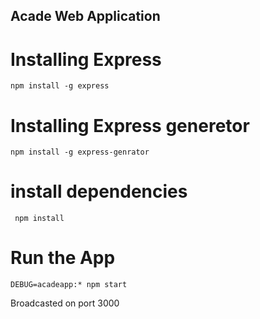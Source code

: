 ## Acade Web Application


# Installing Express
```npm install -g express```

# Installing Express generetor
```npm install -g express-genrator```

# install dependencies
``` npm install```
# Run the App

``` DEBUG=acadeapp:* npm start ```  <p>Broadcasted on port 3000</p>


